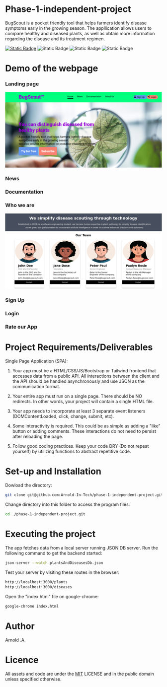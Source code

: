 # Phase-1-independent-project

BugScout is a pocket friendly tool that helps farmers identify disease symptoms early in the growing season.
The appllication allows users to compare healthy and diseased plants, as well as obtain more information regarding the disease and its treatment regimen.

[![Static Badge](https://img.shields.io/badge/Licence-MIT-maroon?style=for-the-badge)](./LICENSE)
![Static Badge](https://img.shields.io/badge/JS-JavaScript-yellow?style=for-the-badge&logo=javascript)
![Static Badge](https://img.shields.io/badge/HTML-HTML_5-red?style=for-the-badge&logo=html5)
![Static Badge](https://img.shields.io/badge/CSS-CSS_3-blue?style=for-the-badge&logo=css3)

# Demo of the webpage
### Landing page
![Landing-page](./images/landing.png?raw=true)

### News

### Documentation

### Who we are
![About-us-page](./images/aboutUs.png?raw=true)

### Sign Up

### Login

### Rate our App

# Project Requirements/Deliverables
Single Page Application (SPA):

1. Your app must be a HTML/CSS/JS/Bootstrap or Tailwind frontend that accesses data from a public API. All interactions between the client and the API should be handled asynchronously and use JSON as the communication format.

2. Your entire app must run on a single page. There should be NO redirects. In other words, your project will contain a single HTML file.

3. Your app needs to incorporate at least 3 separate event listeners (DOMContentLoaded, click, change, submit, etc).

4. Some interactivity is required. This could be as simple as adding a "like" button or adding comments. These interactions do not need to persist after reloading the page.

5. Follow good coding practices. Keep your code DRY (Do not repeat yourself) by utilizing functions to abstract repetitive code.


# Set-up and Installation
Dowload the directory:
```bash
git clone git@github.com:Arnold-In-Tech/phase-1-independent-project.git
```

Change directory into this folder to access the program files:
```bash
cd ./phase-1-independent-project.git
```


# Executing the project
The app fetches data from a local server running JSON DB server. 
Run the following command to get the backend started:
```bash
json-server --watch plantsAndDiseasesDb.json
```

Test your server by visiting these routes in the browser:
```bash
http://localhost:3000/plants
http://localhost:3000/diseases
```

Open the "index.html" file on google-chrome:
```bash
google-chrome index.html
```


# Author
Arnold .A.


# Licence
All assets and code are under the [MIT](https://choosealicense.com/licenses/mit/) LICENSE and in the public domain unless specified otherwise.

